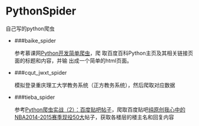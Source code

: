 # PythonSpider
自己写的python爬虫

- ###baike_spider
	
	参考慕课网[Python开发简单爬虫](http://www.imooc.com/learn/563)，爬	取百度百科Python主页及其相关链接页面的标题和内容，并输	出成一个简单的html页面。
	
- ###cqut_jwxt_spider

	模拟登录重庆理工大学教务系统（正方教务系统），然后爬取对应数据
	
- ###tieba_spider

	参考[Python爬虫实战（2）：百度贴吧帖子](http://python.jobbole.com/81353/)，爬取百度贴吧[纯原创我心中的NBA2014-2015赛季现役50大]('http://tieba.baidu.com/p/3138733512?see_lz=1&pn=1')帖子，获取各楼层的楼主名和回复内容


